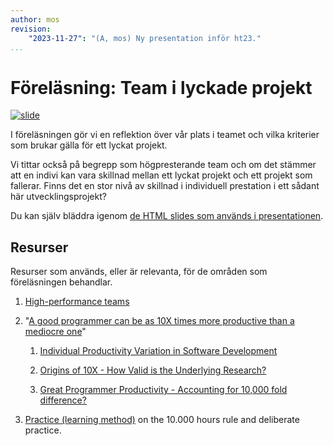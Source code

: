 ```yaml
---
author: mos
revision:
    "2023-11-27": "(A, mos) Ny presentation inför ht23."
...
```

Föreläsning: Team i lyckade projekt
====================

[![slide](https://dbwebb-se.github.io/pattern/lecture/L06-team-i-projekt/img/slide.png)](https://dbwebb-se.github.io/pattern/lecture/L06-team-i-projekt/slide.html)

I föreläsningen gör vi en reflektion över vår plats i teamet och vilka kriterier som brukar gälla för ett lyckat projekt.

Vi tittar också på begrepp som högpresterande team och om det stämmer att en indivi kan vara skillnad mellan ett lyckat projekt och ett projekt som fallerar. Finns det en stor nivå av skillnad i individuell prestation i ett sådant här utvecklingsprojekt?

<!--
Videon är 44 minuter lång.

[YOUTUBE src="FC_hVXmu7QM" width=700 caption="Webbteknologier - introduktion (med Mikael)."]
-->

Du kan själv bläddra igenom [de HTML slides som används i presentationen](https://dbwebb-se.github.io/pattern/lecture/L06-team-i-projekt/slide.html).



Resurser
------------------------

Resurser som används, eller är relevanta, för de områden som föreläsningen behandlar.

1. [High-performance teams](https://en.wikipedia.org/wiki/High-performance_teams)

1. "[A good programmer can be as 10X times more productive than a mediocre one](https://softwareengineering.stackexchange.com/questions/179616/a-good-programmer-can-be-as-10x-times-more-productive-than-a-mediocre-one)"

    1. [Individual Productivity Variation in Software Development](https://www.construx.com/blog/productivity-variations-among-software-developers-and-teams-the-origin-of-10x/)
    
    1. [Origins of 10X - How Valid is the Underlying Research?](https://www.construx.com/blog/the-origins-of-10x-how-valid-is-the-underlying-research/)

    1. [Great Programmer Productivity - Accounting for 10,000 fold difference?](https://softwareengineering.stackexchange.com/questions/110606/great-programmer-productivity-accounting-for-10-000-fold-difference/)

1. [Practice (learning method)](https://en.wikipedia.org/wiki/Practice_(learning_method)) on the 10.000 hours rule and deliberate practice.
